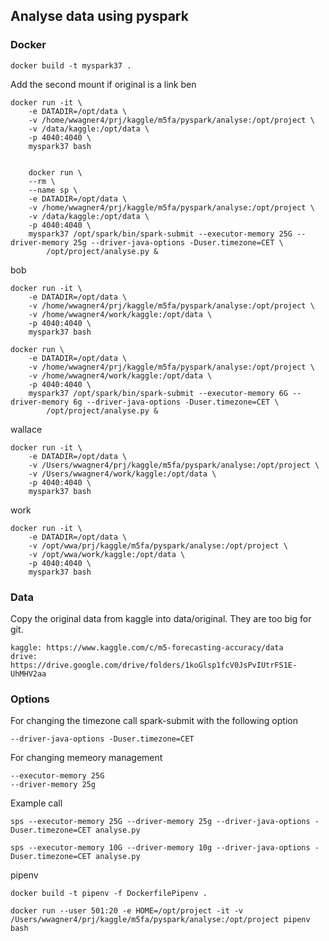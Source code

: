 ## Analyse data using pyspark
### Docker
```
docker build -t myspark37 .
```
Add the second mount if original is a link
ben
```
docker run -it \
    -e DATADIR=/opt/data \
    -v /home/wwagner4/prj/kaggle/m5fa/pyspark/analyse:/opt/project \
    -v /data/kaggle:/opt/data \
    -p 4040:4040 \
    myspark37 bash


    docker run \
    --rm \
    --name sp \
    -e DATADIR=/opt/data \
    -v /home/wwagner4/prj/kaggle/m5fa/pyspark/analyse:/opt/project \
    -v /data/kaggle:/opt/data \
    -p 4040:4040 \
    myspark37 /opt/spark/bin/spark-submit --executor-memory 25G --driver-memory 25g --driver-java-options -Duser.timezone=CET \
        /opt/project/analyse.py &
```
bob
```
docker run -it \
    -e DATADIR=/opt/data \
    -v /home/wwagner4/prj/kaggle/m5fa/pyspark/analyse:/opt/project \
    -v /home/wwagner4/work/kaggle:/opt/data \
    -p 4040:4040 \
    myspark37 bash

docker run \
    -e DATADIR=/opt/data \
    -v /home/wwagner4/prj/kaggle/m5fa/pyspark/analyse:/opt/project \
    -v /home/wwagner4/work/kaggle:/opt/data \
    -p 4040:4040 \
    myspark37 /opt/spark/bin/spark-submit --executor-memory 6G --driver-memory 6g --driver-java-options -Duser.timezone=CET \
        /opt/project/analyse.py &
```
wallace
```
docker run -it \
    -e DATADIR=/opt/data \
    -v /Users/wwagner4/prj/kaggle/m5fa/pyspark/analyse:/opt/project \
    -v /Users/wwagner4/work/kaggle:/opt/data \
    -p 4040:4040 \
    myspark37 bash
```
work
```
docker run -it \
    -e DATADIR=/opt/data \
    -v /opt/wwa/prj/kaggle/m5fa/pyspark/analyse:/opt/project \
    -v /opt/wwa/work/kaggle:/opt/data \
    -p 4040:4040 \
    myspark37 bash
```

### Data
Copy the original data from kaggle into data/original. They are too big for git.
```
kaggle: https://www.kaggle.com/c/m5-forecasting-accuracy/data
drive: https://drive.google.com/drive/folders/1koGlsp1fcV0JsPvIUtrFS1E-UhMHV2aa
```
### Options
For changing the timezone call spark-submit with the following option
````
--driver-java-options -Duser.timezone=CET
````
For changing memeory management
```
--executor-memory 25G 
--driver-memory 25g
```
Example call
```$bash
sps --executor-memory 25G --driver-memory 25g --driver-java-options -Duser.timezone=CET analyse.py 
```
```$bash
sps --executor-memory 10G --driver-memory 10g --driver-java-options -Duser.timezone=CET analyse.py 
```

pipenv
```
docker build -t pipenv -f DockerfilePipenv .

docker run --user 501:20 -e HOME=/opt/project -it -v /Users/wwagner4/prj/kaggle/m5fa/pyspark/analyse:/opt/project pipenv bash
```